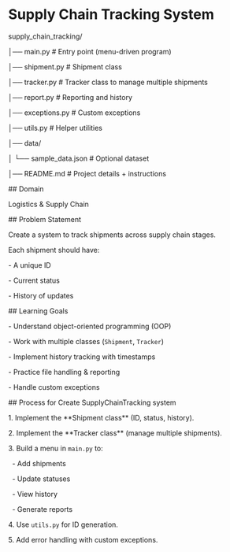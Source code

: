 # Supply Chain Tracking System



supply\_chain\_tracking/

│── main.py               # Entry point (menu-driven program)

│── shipment.py           # Shipment class

│── tracker.py            # Tracker class to manage multiple shipments

│── report.py             # Reporting and history

│── exceptions.py         # Custom exceptions

│── utils.py              # Helper utilities

│── data/                 

│   └── sample\_data.json  # Optional dataset

│── README.md             # Project details + instructions





\## Domain

Logistics \& Supply Chain



\## Problem Statement

Create a system to track shipments across supply chain stages.  

Each shipment should have:

\- A unique ID

\- Current status

\- History of updates



\## Learning Goals

\- Understand object-oriented programming (OOP)

\- Work with multiple classes (`Shipment`, `Tracker`)

\- Implement history tracking with timestamps

\- Practice file handling \& reporting

\- Handle custom exceptions



\## Process for Create SupplyChainTracking system

1\. Implement the \*\*Shipment class\*\* (ID, status, history).

2\. Implement the \*\*Tracker class\*\* (manage multiple shipments).

3\. Build a menu in `main.py` to:

&nbsp;  - Add shipments

&nbsp;  - Update statuses

&nbsp;  - View history

&nbsp;  - Generate reports

4\. Use `utils.py` for ID generation.

5\. Add error handling with custom exceptions.




